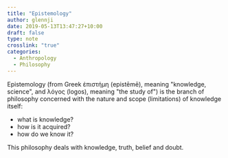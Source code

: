```yaml
---
title: "Epistemology"
author: glennji
date: 2019-05-13T13:47:27+10:00
draft: false
type: note
crosslink: "true"
categories:
  - Anthropology
  - Philosophy
---
```

Epistemology (from Greek ἐπιστήμη (epistēmē), meaning "knowledge, science", and λόγος (logos), meaning "the study of") is the branch of philosophy concerned with the nature and scope (limitations) of knowledge itself:

 - what is knowledge?
 - how is it acquired?
 - how do we know it?

This philosophy deals with knowledge, truth, belief and doubt.
